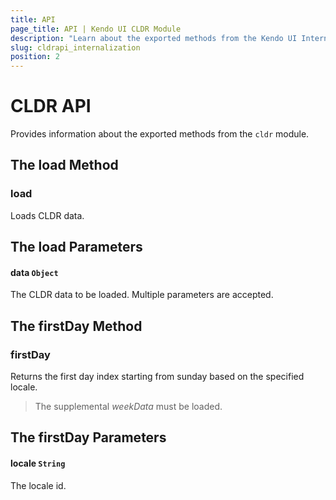 ```yaml
---
title: API
page_title: API | Kendo UI CLDR Module
description: "Learn about the exported methods from the Kendo UI Internationalization CLDR module."
slug: cldrapi_internalization
position: 2
---
```


# CLDR API

Provides information about the exported methods from the `cldr` module.

## The load Method

### load

Loads CLDR data.

## The load Parameters

#### data `Object`

The CLDR data to be loaded. Multiple parameters are accepted.

## The firstDay Method

### firstDay

Returns the first day index starting from sunday based on the specified locale.

> The supplemental _weekData_ must be loaded.

## The firstDay Parameters

#### locale `String`

The locale id.